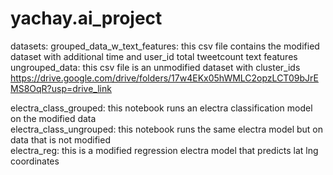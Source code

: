 # yachay.ai_project

datasets: 
grouped_data_w_text_features: this csv file contains the modified dataset with additional time and user_id total tweetcount text features
ungrouped_data: this csv file is an unmodified dataset with cluster_ids
https://drive.google.com/drive/folders/17w4EKx05hWMLC2opzLCT09bJrEMS8OqR?usp=drive_link

electra_class_grouped: this notebook runs an electra classification model on the modified data\
electra_class_ungrouped: this notebook runs the same electra model but on data that is not modified\
electra_reg: this is a modified regression electra model that predicts lat lng coordinates
